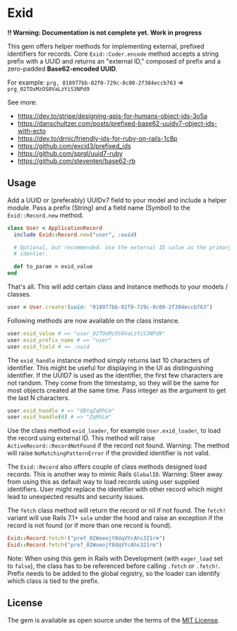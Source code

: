 # Exid

**!! Warning: Documentation is not complete yet. Work in progress**

This gem offers helper methods for implementing external, prefixed identifiers for records. Core `Exid::Coder.encode` method accepts a string prefix with a UUID and 
returns an "external ID," composed of prefix and a zero-padded **Base62-encoded UUID**.

For example: `prg, 018977bb-02f0-729c-8c00-2f384eccb763` => `prg_02TOxMzOS0VaLzYiS3NPd9`

See more:
  - https://dev.to/stripe/designing-apis-for-humans-object-ids-3o5a
  - https://danschultzer.com/posts/prefixed-base62-uuidv7-object-ids-with-ecto
  - https://dev.to/drnic/friendly-ids-for-ruby-on-rails-1c8p
  - https://github.com/excid3/prefixed_ids
  - https://github.com/sprql/uuid7-ruby
  - https://github.com/steventen/base62-rb

## Usage

Add a UUID or (preferably) UUIDv7 field to your model and include a helper module. Pass a
prefix (String) and a field name (Symbol) to the `Exid::Record.new` method.

```ruby
class User < ApplicationRecord
  include Exid::Record.new("user", :uuid)

  # Optional, but recommended. Use the external ID value as the primary object
  # identier.

  def to_param = exid_value
end
```
That's all. This will add certain class and instance methods to your models / classes.

```ruby
user = User.create!(uuid: "018977bb-02f0-729c-8c00-2f384eccb763")
```
Following methods are now available on the class instance.

```ruby
user.exid_value # => "user_02TOxMzOS0VaLzYiS3NPd9"
user.exid_prefix_name # => "user"
user.exid_field # => :uuid
```

The `exid_handle` instance method simply returns last 10 characters of
identifier. This might be useful for displaying in the UI as distinguishing
identifier.  If the UUID7 is used as the identifier, the first few characters
are not random. They come from the timestamp, so they will be the same for most
objects created at the same time. Pass integer as the argument to get the last
N characters.

```ruby
user.exid_handle # => "OBtqZqRhLm"
user.exid_handle(6) # => "ZqRhLm"
```

Use the class method `exid_loader`, for example `User.exid_loader`, to load the record
using external ID. This method will raise `ActiveRecord::RecordNotFound` if the record
not found. Warning: The method will raise `NoMatchingPatternError` if the provided
identifier is not valid.

The `Exid::Record` also offers couple of class methods designed load
records. This is another way to mimic Rails `GlobalID`. Warning: Steer
away from using this as default way to load records using user supplied
identifiers. User might replace the identifier with other record which might
lead to unexpected results and security issues.

The `fetch` class method will return the record or nil if not found. The
`fetch!` variant will use Rails 7.1+ `sole` under the hood and raise an
exception if the record is not found (or if more than one record is found).

```ruby
Exid::Record.fetch!("pref_02WoeojY8dqVYcAhs321rm")
Exid::Record.fetch("pref_02WoeojY8dqVYcAhs321rm")
```

Note: When using this gem in Rails with Development (with `eager_load` set to `false`), the
class has to be referenced before calling `.fetch` or `.fetch!`. Prefix needs to be
added to the global registry, so the loader can identify which class is tied to
the prefix.

## License

The gem is available as open source under the terms of the [MIT License](https://opensource.org/licenses/MIT).
